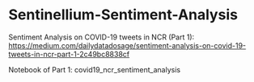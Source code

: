 # Sentinellium-Sentiment-Analysis

Sentiment Analysis on COVID-19 tweets in NCR (Part 1): https://medium.com/dailydatadosage/sentiment-analysis-on-covid-19-tweets-in-ncr-part-1-2c49bc8838cf

Notebook of Part 1: covid19_ncr_sentiment_analysis
